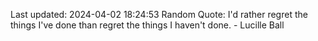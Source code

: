 Last updated: 2024-04-02 18:24:53
Random Quote: I'd rather regret the things I've done than regret the things I haven't done. - Lucille Ball